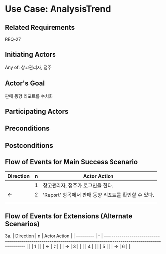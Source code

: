 # Use Case: AnalysisTrend

## **Related Requirements**

REQ-27

## **Initiating Actors**

Any of: 창고관리자, 점주

## **Actor's Goal**

판매 동향 리포트를 수치화

## **Participating Actors**



## **Preconditions**


## **Postconditions**



## Flow of Events for Main Success Scenario
| Direction | n | Actor Action                                                                                                         |
| --------- | - | -------------------------------------------------------------------------------------------------------------------- |
|           | 1 | 창고관리자, 점주가 로그인을 한다. |
|      ←    | 2 | 'Report' 항목에서 판매 동향 리포트를 확인할 수 있다. |
|          |  |  |
|          |  |  |

## Flow of Events for Extensions (Alternate Scenarios)
3a. 
| Direction | n | Actor Action          |
| --------- | - | -------------------------------------------------------------------------------------------------------------------- |
|          | 1 | |
| ←         | 2 |  |
| →         | 3 |  |
|          | 4 | |
|          | 5 | |
| →         | 6 |  |

